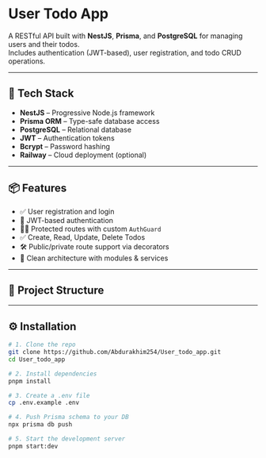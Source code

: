 # User Todo App

A RESTful API built with **NestJS**, **Prisma**, and **PostgreSQL** for managing users and their todos.  
Includes authentication (JWT-based), user registration, and todo CRUD operations.

---

## 🚀 Tech Stack

- **NestJS** – Progressive Node.js framework
- **Prisma ORM** – Type-safe database access
- **PostgreSQL** – Relational database
- **JWT** – Authentication tokens
- **Bcrypt** – Password hashing
- **Railway** – Cloud deployment (optional)

---

## 📦 Features

- ✅ User registration and login
- 🔐 JWT-based authentication
- 🧑‍💻 Protected routes with custom `AuthGuard`
- ✅ Create, Read, Update, Delete Todos
- 🛠 Public/private route support via decorators
- 📄 Clean architecture with modules & services

---

## 📁 Project Structure



---

## ⚙️ Installation

```bash
# 1. Clone the repo
git clone https://github.com/Abdurakhim254/User_todo_app.git
cd User_todo_app

# 2. Install dependencies
pnpm install

# 3. Create a .env file
cp .env.example .env

# 4. Push Prisma schema to your DB
npx prisma db push

# 5. Start the development server
pnpm start:dev
